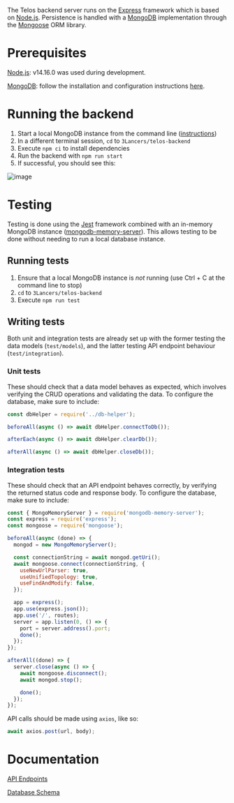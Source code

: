 The Telos backend server runs on the [Express](https://expressjs.com/) framework which is based on [Node.js](https://nodejs.org/en/). Persistence is handled with a [MongoDB](https://www.mongodb.com/) implementation through the [Mongoose](https://mongoosejs.com/) ORM library.

# Prerequisites
[Node.js](https://nodejs.org/en/): v14.16.0 was used during development.

[MongoDB](https://www.mongodb.com/): follow the installation and configuration instructions [here](https://docs.mongodb.com/manual/tutorial/install-mongodb-on-windows/#procedure).

# Running the backend
1. Start a local MongoDB instance from the command line ([instructions](https://docs.mongodb.com/manual/tutorial/install-mongodb-on-windows/#run-mongodb-from-cmd))
2. In a different terminal session, `cd` to `3Lancers/telos-backend`
3. Execute `npm ci` to install dependencies
4. Run the backend with `npm run start`
5. If successful, you should see this:

![image](https://user-images.githubusercontent.com/49678883/111965297-74555900-8b5a-11eb-802d-cabfa495932f.jpg)

# Testing
Testing is done using the [Jest](https://jestjs.io/) framework combined with an in-memory MongoDB instance ([mongodb-memory-server](https://github.com/nodkz/mongodb-memory-server)). This allows testing to be done without needing to run a local database instance.

## Running tests
1. Ensure that a local MongoDB instance is _not_ running (use Ctrl + C at the command line to stop)
2. `cd` to `3Lancers/telos-backend`
3. Execute `npm run test`

## Writing tests
Both unit and integration tests are already set up with the former testing the data models (`test/models`), and the latter testing API endpoint behaviour (`test/integration`).

### Unit tests
These should check that a data model behaves as expected, which involves verifying the CRUD operations and validating the data.
To configure the database, make sure to include:
``` javascript
const dbHelper = require('../db-helper');

beforeAll(async () => await dbHelper.connectToDb());

afterEach(async () => await dbHelper.clearDb());

afterAll(async () => await dbHelper.closeDb());
```

### Integration tests
These should check that an API endpoint behaves correctly, by verifying the returned status code and response body. To configure the database, make sure to include:
``` javascript
const { MongoMemoryServer } = require('mongodb-memory-server');
const express = require('express');
const mongoose = require('mongoose');

beforeAll(async (done) => {
  mongod = new MongoMemoryServer();

  const connectionString = await mongod.getUri();
  await mongoose.connect(connectionString, {
    useNewUrlParser: true,
    useUnifiedTopology: true,
    useFindAndModify: false,
  });

  app = express();
  app.use(express.json());
  app.use('/', routes);
  server = app.listen(0, () => {
    port = server.address().port;
    done();
  });
});

afterAll((done) => {
  server.close(async () => {
    await mongoose.disconnect();
    await mongod.stop();

    done();
  });
});
```
API calls should be made using `axios`, like so:
``` javascript
await axios.post(url, body);
```

# Documentation
[API Endpoints](https://github.com/UOA-SE701-Group3-2021/3Lancers/wiki/API-Endpoints)

[Database Schema](https://github.com/UOA-SE701-Group3-2021/3Lancers/wiki/Database-Schema)